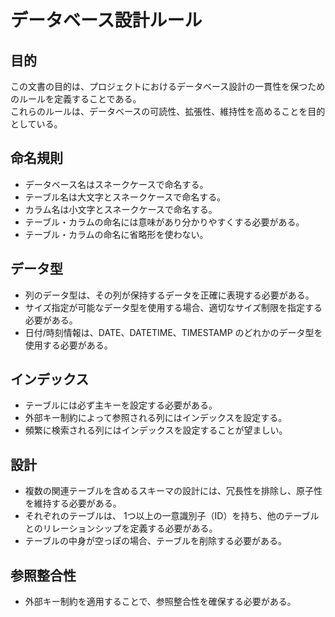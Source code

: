 # データベース設計ルール
## 目的
この文書の目的は、プロジェクトにおけるデータベース設計の一貫性を保つためのルールを定義することである。  
これらのルールは、データベースの可読性、拡張性、維持性を高めることを目的としている。  

## 命名規則
- データベース名はスネークケースで命名する。
- テーブル名は大文字とスネークケースで命名する。
- カラム名は小文字とスネークケースで命名する。
- テーブル・カラムの命名には意味があり分かりやすくする必要がある。
- テーブル・カラムの命名に省略形を使わない。

## データ型
- 列のデータ型は、その列が保持するデータを正確に表現する必要がある。
- サイズ指定が可能なデータ型を使用する場合、適切なサイズ制限を指定する必要がある。
- 日付/時刻情報は、DATE、DATETIME、TIMESTAMP のどれかのデータ型を使用する必要がある。


## インデックス
- テーブルには必ず主キーを設定する必要がある。
- 外部キー制約によって参照される列にはインデックスを設定する。
- 頻繁に検索される列にはインデックスを設定することが望ましい。

## 設計
- 複数の関連テーブルを含めるスキーマの設計には、冗長性を排除し、原子性を維持する必要がある。
- それぞれのテーブルは、 1つ以上の一意識別子（ID）を持ち、他のテーブルとのリレーションシップを定義する必要がある。
- テーブルの中身が空っぽの場合、テーブルを削除する必要がある。

## 参照整合性
- 外部キー制約を適用することで、参照整合性を確保する必要がある。